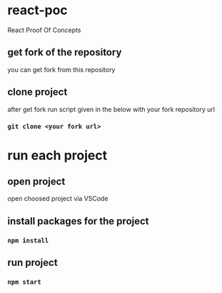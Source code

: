 # react-poc
React Proof Of Concepts
## get fork of the repository

you can get fork from this repository
## clone project

after get fork run script given in the below with your fork repository url

### `git clone <your fork url>`

# run each project

## open project

open choosed project via VSCode

## install packages for the project

### `npm install`

## run project

### `npm start`
